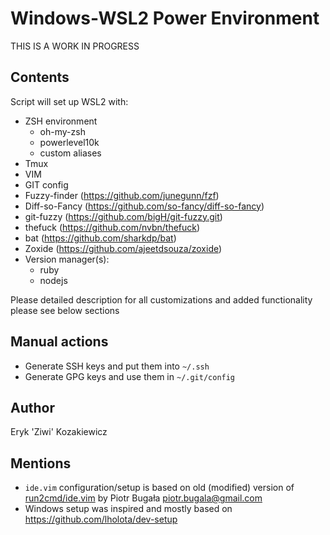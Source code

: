 # Windows-WSL2 Power Environment

THIS IS A WORK IN PROGRESS

## Contents

Script will set up WSL2 with:

- ZSH environment
  - oh-my-zsh
  - powerlevel10k
  - custom aliases
- Tmux
- VIM
- GIT config
- Fuzzy-finder (https://github.com/junegunn/fzf)
- Diff-so-Fancy (https://github.com/so-fancy/diff-so-fancy)
- git-fuzzy (https://github.com/bigH/git-fuzzy.git)
- thefuck (https://github.com/nvbn/thefuck)
- bat (https://github.com/sharkdp/bat)
- Zoxide (https://github.com/ajeetdsouza/zoxide)
- Version manager(s):
  - ruby
  - nodejs

Please detailed description for all customizations and added functionality please see below sections


## Manual actions

- Generate SSH keys and put them into `~/.ssh`
- Generate GPG keys and use them in `~/.git/config`

## Author

Eryk 'Ziwi' Kozakiewicz

## Mentions

- `ide.vim` configuration/setup is based on old (modified) version of [run2cmd/ide.vim](https://github.com/run2cmd/ide.vim) by Piotr Bugała <piotr.bugala@gmail.com>
- Windows setup was inspired and mostly based on https://github.com/lholota/dev-setup